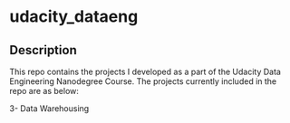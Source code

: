 # udacity_dataeng
## Description

This repo contains the projects I developed as a part of the Udacity Data Engineering Nanodegree Course. The projects currently included in the repo are as below:

3- Data Warehousing
